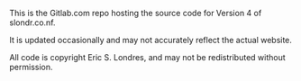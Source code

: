 This is the Gitlab.com repo hosting the source code for Version 4 of slondr.co.nf.

It is updated occasionally and may not accurately reflect the actual website.

All code is copyright Eric S. Londres, and may not be redistributed without permission.